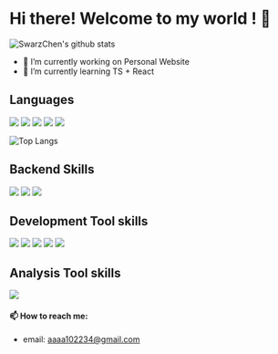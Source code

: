 # Hi there! Welcome to my world ! 👋

![SwarzChen's github stats](https://github-readme-stats.vercel.app/api?username=SwarzChen&count_private=true&theme=dracula)

- 🔭 I’m currently working on Personal Website
- 🌱 I’m currently learning TS + React

## Languages

![](https://img.shields.io/badge/-Typescript-3178C6?logo=typescript&logoColor=white)
![](https://img.shields.io/badge/-Golang-00ADD8?logo=go&logoColor=white)
![](https://img.shields.io/badge/-Java-007396?logo=java&logoColor=white)
![](https://img.shields.io/badge/-Python-3776AB?logo=python&logoColor=white)
![](https://img.shields.io/badge/-HTML-E34F26?logo=html5&logoColor=white)

![Top Langs](https://github-readme-stats.vercel.app/api/top-langs/?username=SwarzChen&&exclude_repo=1st-PyCrawlerMarathon&hide=html,css)

## Backend Skills

![](https://img.shields.io/badge/-Gin-00ADD8?link=https://github.com/gin-gonic/gin)
![](https://img.shields.io/badge/-Django-092E20?logo=django&logoColor=white)
![](https://img.shields.io/badge/-Mongo%20DB-47A248?logo=mongodb&logoColor=white)


## Development Tool skills

![](https://img.shields.io/badge/-Git-F05032?logo=git&logoColor=white)
![](https://img.shields.io/badge/-Github-181717?logo=github&logoColor=white)
![](https://img.shields.io/badge/-Jira-0052CC?logo=jira&logoColor=white)
![](https://img.shields.io/badge/-Jira%20Software-0052CC?logo=jira%20software&logoColor=white)
![](https://img.shields.io/badge/-Intellij%20Idea-000000?logo=intellij%20idea&logoColor=white)

## Analysis Tool skills
![](https://img.shields.io/badge/-Sentry-362D59?logo=sentry&logoColor=white)


#### 📫 How to reach me:

- email: aaaa102234@gmail.com

